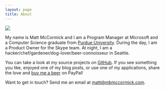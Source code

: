 ```yaml
---
layout: page
title: About
---
```


<img src="http://www.gravatar.com/avatar/10f112c27a538601fcdefc994da16fa3?s=200" class="alignRight profile" style="padding-top:0px;" />

My name is Matt McCormick and I am a Program Manager at Microsoft and a Computer Science graduate from <a href="http://www.purdue.edu" target="_blank">Purdue University</a>. During the day, I am a Product Owner for the Skype team. At night, I am a hacker/chef/gardener/dog-lover/beer-connoisseur in Seattle.

You can take a look at my source projects on <a href="https://www.github.com/mbmccormick" target="_blank">GitHub</a>. If you see something you like, enjoyed one of my blog posts, or use one of my applications, share the love and <a href="/donate">buy me a beer</a> on PayPal!

Want to get in touch? Send me an email at <a href="mailto:matt@mbmccormick.com">matt@mbmccormick.com</a>.
